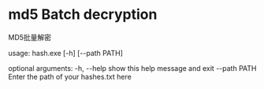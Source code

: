 # md5 Batch decryption

MD5批量解密

usage: hash.exe [-h] [--path PATH]

optional arguments:
  -h, --help   show this help message and exit
  --path PATH  Enter the path of your hashes.txt here
